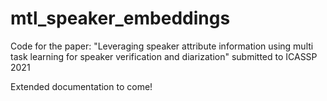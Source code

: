 # mtl_speaker_embeddings
Code for the paper: "Leveraging speaker attribute information using multi task learning for speaker verification and diarization" submitted to ICASSP 2021

Extended documentation to come!
